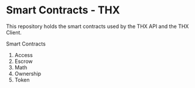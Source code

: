 # Smart Contracts - THX

This repository holds the smart contracts used by the THX API and the THX Client.

Smart Contracts
1. Access
2. Escrow
3. Math
4. Ownership
5. Token
